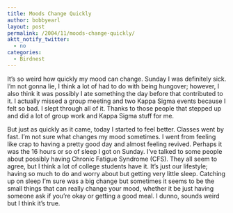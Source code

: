 ```yaml
---
title: Moods Change Quickly
author: bobbyearl
layout: post
permalink: /2004/11/moods-change-quickly/
aktt_notify_twitter:
  - no
categories:
  - Birdnest
---
```

It&#8217;s so weird how quickly my mood can change. Sunday I was definitely sick. I&#8217;m not gonna lie, I think a lot of had to do with being hungover; however, I also think it was possibly I ate something the day before that contributed to it. I actually missed a group meeting and two Kappa Sigma events because I felt so bad. I slept through all of it. Thanks to those people that stepped up and did a lot of group work and Kappa Sigma stuff for me. 

But just as quickly as it came, today I started to feel better. Classes went by fast. I&#8217;m not sure what changes my mood sometimes. I went from feeling like crap to having a pretty good day and almost feeling revived. Perhaps it was the 16 hours or so of sleep I got on Sunday. I&#8217;ve talked to some people about possibly having Chronic Fatigue Syndrome (CFS). They all seem to agree, but I think a lot of college students have it. It&#8217;s just our lifestyle; having so much to do and worry about but getting very little sleep. Catching up on sleep I&#8217;m sure was a big change but sometimes it seems to be the small things that can really change your mood, whether it be just having someone ask if you&#8217;re okay or getting a good meal. I dunno, sounds weird but I think it&#8217;s true.